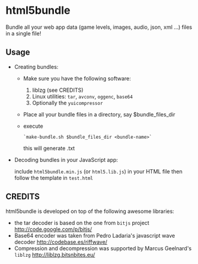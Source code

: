 html5bundle
===========
Bundle all your web app data (game levels, images, audio, json, xml ...) files in a single file!

Usage
------
- Creating bundles:
  - Make sure you have the following software:
    1. liblzg (see CREDITS)
    2. Linux utilities: `tar`, `avconv`, `oggenc`, `base64`
    3. Optionally the `yuicompressor`
  - Place all your bundle files in a directory, say $bundle_files_dir
  - execute

        `make-bundle.sh $bundle_files_dir <bundle-name>`
    this will generate <bundle-name>.txt
   
- Decoding bundles in your JavaScript app:

  include `html5bundle.min.js` (or `html5.lib.js`) in your HTML file then follow the template in `test.html`


CREDITS
-------
html5bundle is developed on top of the following awesome libraries:
- the tar decoder is based on the one from `bitjs` project http://code.google.com/p/bitjs/
- Base64 encoder was taken from Pedro Ladaria's javascript wave decoder http://codebase.es/riffwave/
- Compression and decompression was supported by Marcus Geelnard's `liblzg` http://liblzg.bitsnbites.eu/
